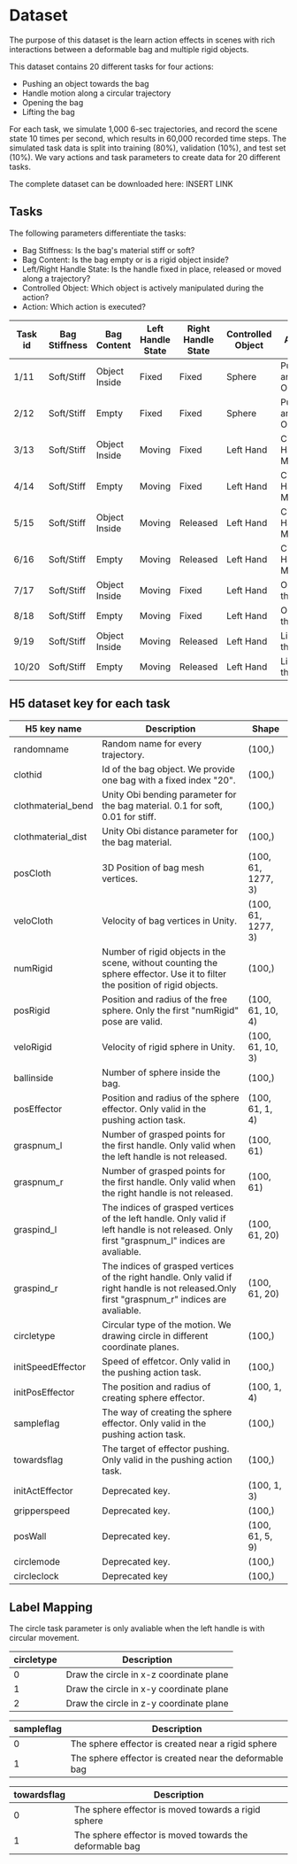 # Dataset 

The purpose of this dataset is the learn action effects in scenes with rich interactions between a deformable bag and multiple rigid objects.

This dataset contains 20 different tasks for four actions:
* Pushing an object towards the bag
* Handle motion along a circular trajectory
* Opening the bag
* Lifting the bag

For each task, we simulate 1,000 6-sec trajectories, and record the scene state 10 times per second, 
which results in 60,000 recorded time steps.
The simulated task data is split into training (80\%), validation (10\%), and test set (10\%).
We vary actions and task parameters to create data for 20 different tasks.

The complete dataset can be downloaded here: INSERT LINK

## Tasks

The following parameters differentiate the tasks:
* Bag Stiffness: Is the bag's material stiff or soft?
* Bag Content: Is the bag empty or is a rigid object inside?
* Left/Right Handle State: Is the handle fixed in place, released or moved along a trajectory?
* Controlled Object: Which object is actively manipulated during the action?
* Action: Which action is executed?

| Task id | Bag Stiffness | Bag Content   | Left Handle State | Right Handle State | Controlled Object | Action                 |
|---------|---------------|---------------|-------------------|--------------------|-------------------|------------------------|
| 1/11    | Soft/Stiff    | Object Inside | Fixed             | Fixed              | Sphere            | Pushing an Object      |
| 2/12    | Soft/Stiff    | Empty         | Fixed             | Fixed              | Sphere            | Pushing an Object      |
| 3/13    | Soft/Stiff    | Object Inside | Moving            | Fixed              | Left Hand         | Circular Handle Motion |
| 4/14    | Soft/Stiff    | Empty         | Moving            | Fixed              | Left Hand         | Circular Handle Motion |
| 5/15    | Soft/Stiff    | Object Inside | Moving            | Released           | Left Hand         | Circular Handle Motion |
| 6/16    | Soft/Stiff    | Empty         | Moving            | Released           | Left Hand         | Circular Handle Motion |
| 7/17    | Soft/Stiff    | Object Inside | Moving            | Fixed              | Left Hand         | Opening the Bag        |
| 8/18    | Soft/Stiff    | Empty         | Moving            | Fixed              | Left Hand         | Opening the Bag        |
| 9/19    | Soft/Stiff    | Object Inside | Moving            | Released           | Left Hand         | Lifting the Bag        |
| 10/20   | Soft/Stiff    | Empty         | Moving            | Released           | Left Hand         | Lifting the Bag        |


 
## H5 dataset key for each task
| H5 key name        | Description                                                                                                                                    | Shape              |
|--------------------|------------------------------------------------------------------------------------------------------------------------------------------------|--------------------|
| randomname         | Random name for every trajectory.                                                                                                              | (100,)             |
| clothid            | Id of the bag object. We provide one bag with a fixed index "20".                                                                              | (100,)             |
| clothmaterial_bend | Unity Obi bending parameter for the bag material. 0.1 for soft, 0.01 for stiff.                                                                | (100,)             |
| clothmaterial_dist | Unity Obi distance parameter for the bag material.                                                                                             | (100,)             |
| posCloth           | 3D Position of bag mesh vertices.                                                                                                              | (100, 61, 1277, 3) |
| veloCloth          | Velocity of bag vertices in Unity.                                                                                                             | (100, 61, 1277, 3) |
| numRigid           | Number of rigid objects in the scene, without counting the sphere effector. Use it to filter the position of rigid objects.                    | (100,)             |
| posRigid           | Position and radius of the free sphere. Only the first "numRigid" pose are valid.                                                              | (100, 61, 10, 4)   |
| veloRigid          | Velocity of rigid sphere in Unity.                                                                                                             | (100, 61, 10, 3)   |
| ballinside         | Number of sphere inside the bag.                                                                                                               | (100,)             |
| posEffector        | Position and radius of the sphere effector. Only valid in the pushing action task.                                                             | (100, 61, 1, 4)    |
| graspnum_l         | Number of grasped points for the first handle. Only valid when the left handle is not released.                                                | (100, 61)          |
| graspnum_r         | Number of grasped points for the first handle. Only valid when the right handle is not released.                                               | (100, 61)          |
| graspind_l         | The indices of grasped vertices of the left handle. Only valid if left handle is not released. Only first "graspnum_l" indices are avaliable.  | (100, 61, 20)      |
| graspind_r         | The indices of grasped vertices of the right handle. Only valid if right handle is not released.Only first "graspnum_r" indices are avaliable. | (100, 61, 20)      |
| circletype         | Circular type of the motion. We drawing circle in different coordinate planes.                                                                 | (100,)             |
| initSpeedEffector  | Speed of effetcor. Only valid in the pushing action task.                                                                                      | (100,)             |
| initPosEffector    | The position and radius of creating sphere effector.                                                                                           | (100, 1, 4)        |
| sampleflag         | The way of creating the sphere effector. Only valid in the pushing action task.                                  | (100,)             |
| towardsflag        | The target of effector pushing. Only valid in the pushing action task.                                     | (100,)             |
| initActEffector    | Deprecated key.                                                                                                                                | (100, 1, 3)        |
| gripperspeed       | Deprecated key.                                                                                                                                | (100,)             |
| posWall            | Deprecated key.                                                                                                                                | (100, 61, 5, 9)    |
| circlemode         | Deprecated key.                                                                | (100,)             |
| circleclock        | Deprecated key                                                           | (100,)             |

## Label Mapping

The circle task parameter is only avaliable when the left handle is with circular movement.

| circletype     | Description                                                                                                                                    |
|--------------------|------------------------------------------------------------------------------------------------------------------------------------------------|
| 0         | Draw the circle in x-z coordinate plane                                                                |
| 1         | Draw the circle in x-y coordinate plane                                                                |
| 2         | Draw the circle in z-y coordinate plane                                                                |                                                            |

| sampleflag     | Description                                                                                                                                    |
|--------------------|------------------------------------------------------------------------------------------------------------------------------------------------|
| 0         | The sphere effector is created near a rigid sphere                                                                |
| 1         | The sphere effector is created near the deformable bag                                                                |

| towardsflag     | Description                                                                                                                                    |
|--------------------|------------------------------------------------------------------------------------------------------------------------------------------------|
| 0         | The sphere effector is moved towards a rigid sphere                                                                |
| 1         | The sphere effector is moved towards the deformable bag                                                                |

